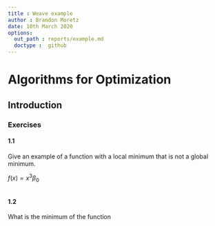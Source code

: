 ```yaml
---
title : Weave example
author : Brandon Moretz
date: 10th March 2020
options:
  out_path : reports/example.md
  doctype :  github
---
```


# Algorithms for Optimization

## Introduction

### Exercises

#### 1.1

Give an example of a function with a local minimum that is not a global minimum.

$f(x) = x^3\beta_0$

```julia
```

#### 1.2

What is the minimum of the function

```julia
```
